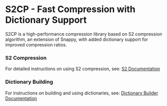 # S2CP - Fast Compression with Dictionary Support

S2CP is a high-performance compression library based on S2 compression algorithm, an extension of Snappy, with added dictionary support for improved compression ratios.

### S2 Compression

For detailed instructions on using S2 compression, see:
[S2 Documentation](https://github.com/klauspost/compress/tree/master/s2)

### Dictionary Building

For instructions on building and using dictionaries, see:
[Dictionary Builder Documentation](https://github.com/klauspost/compress/tree/master/dict)

